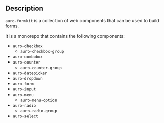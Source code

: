 ## Description

`auro-formkit` is a collection of web components that can be used to build forms.

It is a monorepo that contains the following components:

- `auro-checkbox`
    - `auro-checkbox-group`
- `auro-combobox`
- `auro-counter`
    - `auro-counter-group`
- `auro-datepicker`
- `auro-dropdown`
- `auro-form`
- `auro-input`
- `auro-menu`
    - `auro-menu-option`
- `auro-radio`
    - `auro-radio-group`
- `auro-select`
